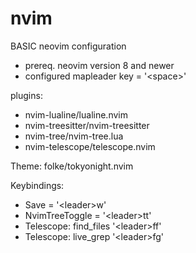 # nvim

BASIC neovim configuration
- prereq. neovim version 8 and newer
- configured mapleader key = '\<space\>'

plugins:
- nvim-lualine/lualine.nvim
- nvim-treesitter/nvim-treesitter
- nvim-tree/nvim-tree.lua
- nvim-telescope/telescope.nvim

Theme: folke/tokyonight.nvim

Keybindings:
- Save = '\<leader\>w'
- NvimTreeToggle = '\<leader\>tt'
- Telescope: find_files '\<leader\>ff'
- Telescope: live_grep '\<leader\>fg'
  
